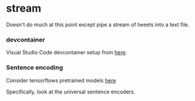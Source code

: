 # stream

Doesn't do much at this point except pipe a stream of tweets into a text file.

### devcontainer

Visual Studio Code devcontainer setup from [here](https://code.visualstudio.com/docs/remote/containers).


### Sentence encoding

Consider tensorflows pretrained models [here](https://tfhub.dev/s?module-type=text-embedding)

Specifically, look at the universal sentence encoders.
